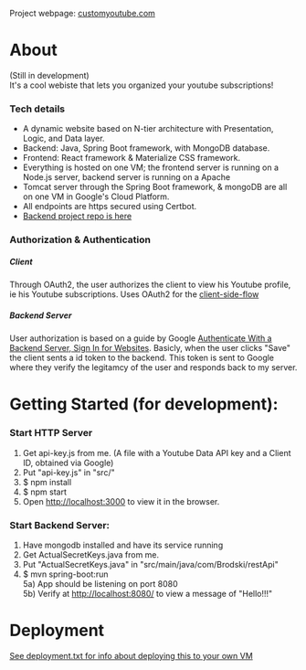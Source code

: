 Project webpage: [customyoutube.com](https://customyoutube.com)

# About  

(Still in development)  
It's a cool webiste that lets you organized your youtube subscriptions!  
### Tech details  
- A dynamic website based on N-tier architecture with Presentation, Logic, and Data layer.  
- Backend: Java, Spring Boot framework, with MongoDB database.  
- Frontend: React framework & Materialize CSS framework.  
- Everything is hosted on one VM; the frontend server is running on a Node.js server, backend server is running on a Apache
- Tomcat server through the Spring Boot framework, & mongoDB are all on one VM in Google's Cloud Platform.  
- All endpoints are https secured using Certbot.  
- [Backend project repo is here](https://github.com/Brodski/customyoutube-backend)


### Authorization & Authentication  
##### Client  
Through OAuth2, the user authorizes the client to view his Youtube profile, ie his Youtube subscriptions. Uses OAuth2 for the [client-side-flow](https://developers.google.com/youtube/v3/guides/auth/client-side-web-apps)  

##### Backend Server
User authorization is based on a guide by Google [Authenticate With a Backend Server, Sign In for Websites](https://developers.google.com/identity/sign-in/web/server-side-flow). Basicly, when the user clicks "Save" the client sents a id token to the backend. This token is sent to Google where they verify the legitamcy of the user and responds back to my server.



# Getting Started (for development):  
  
  ### Start HTTP Server
1) Get api-key.js from me. (A file with a Youtube Data API key and a Client ID, obtained via Google)  
2) Put "api-key.js" in "src/"   
3) $ npm install   
4) $ npm start   
5) Open [http://localhost:3000](http://localhost:3000) to view it in the browser.   

  ### Start Backend Server:
1) Have mongodb installed and have its service running
2) Get ActualSecretKeys.java from me.
3) Put "ActualSecretKeys.java" in  "src/main/java/com/Brodski/restApi"
4) $ mvn spring-boot:run  
5a) App should be listening on port 8080  
5b) Verify at [http://localhost:8080/](http://localhost:8080/) to view a message of "Hello!!!"   

# Deployment  

[See deployment.txt for info about deploying this to your own VM](./deployment.txt)
